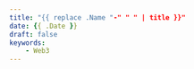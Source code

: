 ```yaml
---
title: "{{ replace .Name "-" " " | title }}"
date: {{ .Date }}
draft: false
keywords:
    - Web3
---
```



